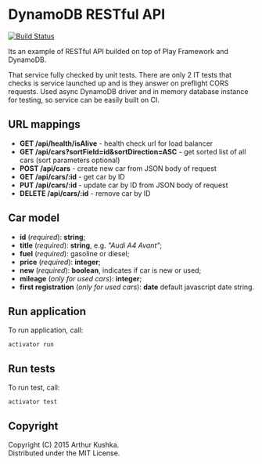 DynamoDB RESTful API
=========================
[![Build Status](https://travis-ci.org/ArchDev/dynamodb-rest-api.svg?branch=master)](https://travis-ci.org/ArchDev/dynamodb-rest-api)

Its an example of RESTful API builded on top of Play Framework and DynamoDB.

That service fully checked by unit tests. There are only 2 IT tests that checks is service launched up and is they answer on preflight CORS requests. Used async DynamoDB driver and in memory database instance for testing, so service can be easily built on CI.

## URL mappings
* **GET /api/health/isAlive** - health check url for load balancer
* **GET /api/cars?sortField=id&sortDirection=ASC** - get sorted list of all cars (sort parameters optional)
* **POST /api/cars** - create new car from JSON body of request
* **GET /api/cars/:id** - get car by ID
* **PUT /api/cars/:id** - update car by ID from JSON body of request
* **DELETE /api/cars/:id** - remove car by ID

## Car model
* **id** (_required_): **string**;
* **title** (_required_): **string**, e.g. _"Audi A4 Avant"_;
* **fuel** (_required_): gasoline or diesel;
* **price** (_required_): **integer**;
* **new** (_required_): **boolean**, indicates if car is new or used;
* **mileage** (_only for used cars_): **integer**;
* **first registration** (_only for used cars_): **date** default javascript date string.

## Run application
To run application, call:
```
activator run
```

## Run tests
To run test, call:
```
activator test
```

## Copyright  
Copyright (C) 2015 Arthur Kushka.  
Distributed under the MIT License.

